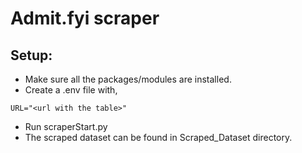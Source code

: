 # Admit.fyi scraper

## Setup:
- Make sure all the packages/modules are installed.
- Create a .env file with,
```
URL="<url with the table>"
```
- Run scraperStart.py
- The scraped dataset can be found in Scraped_Dataset directory.